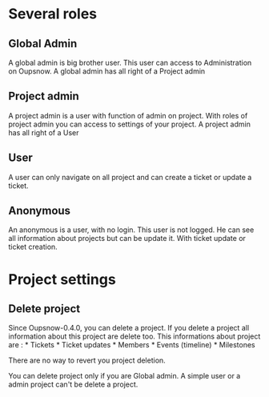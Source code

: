 # Several roles

## Global Admin

A global admin is big brother user. This user can access to Administration on
Oupsnow. A global admin has all right of a Project admin

## Project admin

A project admin is a user with function of admin on project. With roles of
project admin you can access to settings of your project. A project admin has
all right of a User

## User

A user can only navigate on all project and can create a ticket or update a
ticket.

## Anonymous

An anonymous is a user, with no login. This user is not logged. He can see all
information about projects but can be update it. With ticket update or ticket
creation.


# Project settings

## Delete project

Since Oupsnow-0.4.0, you can delete a project. If you delete a project all
information about this project are delete too. This informations about project
are : * Tickets * Ticket updates * Members * Events (timeline) * Milestones

There are no way to revert you project deletion.

You can delete project only if you are Global admin. A simple user or a admin
project can't be delete a project.
